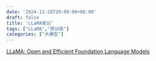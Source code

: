 ```yaml
---
date: '2024-12-28T20:00:00+08:00'
draft: false
title: 'LLaMA笔记'
tags: ["LLaMA","预训练"]
categories: ["大模型"]
---
```


[LLaMA: Open and Efficient Foundation Language Models](https://xves6ft58q.feishu.cn/docx/Gy1idSKBuoajhtxZZIQcF3WGnye?from=from_copylink)
